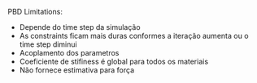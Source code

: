 PBD Limitations:
- Depende do time step da simulação
- As constraints ficam mais duras conformes a iteração aumenta ou o time step diminui
- Acoplamento dos parametros
- Coeficiente de stifiness é global para todos os materiais
- Não fornece estimativa para força